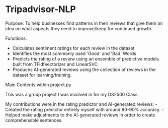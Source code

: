# Tripadvisor-NLP

Purpose:
  To help businesses find patterns in their reviews that give them an idea on what aspects they need to improve/keep for continued growth.

Functions:
  - Calculates sentiment ratings for each review in the dataset
  - Identifies the most commonly used 'Good' and 'Bad' Words
  - Predicts the rating of a review using an ensemble of predictive models built from TFidfvectorizer and LinearSVC
  - Produces AI-generated reviews using the collection of reviews in the dataset for learning/training.
  
  
  Main Contents within project.py
  
  This was a group project I was involved in for my DS2500 Class.
  
  My contributions were in the rating predictor and AI-generated reviews:
    - Created the rating predictor entirely myself with around 80-90% accuracy. 
    - Helped make adjustments to the AI-generated reviews in order to create comprehensible sentences. 
  
